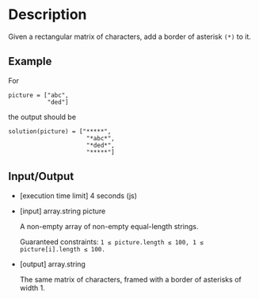 # Description

Given a rectangular matrix of characters, add a border of asterisk `(*)` to it.

## Example

For

```
picture = ["abc",
           "ded"]
```

the output should be

```
solution(picture) = ["*****",
                      "*abc*",
                      "*ded*",
                      "*****"]
```

## Input/Output

- [execution time limit] 4 seconds (js)

- [input] array.string picture

  A non-empty array of non-empty equal-length strings.

  Guaranteed constraints: `1 ≤ picture.length ≤ 100, 1 ≤ picture[i].length ≤ 100.`

- [output] array.string

  The same matrix of characters, framed with a border of asterisks of width 1.
